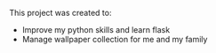 This project was created to:
- Improve my python skills and learn flask
- Manage wallpaper collection for me and my family
